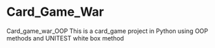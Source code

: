 # Card_Game_War
Card_game_war_OOP
This is a card_game project in Python using OOP methods and UNITEST white box method
